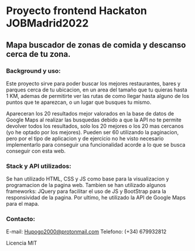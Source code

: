 # Proyecto frontend Hackaton JOBMadrid2022  
## Mapa buscador de zonas de comida y descanso cerca de tu zona.

### Background y uso:

Este proyecto sirve para poder buscar los mejores restaurantes, bares y parques cerca de tu ubicacion, en un area del tamaño que tu quieras hasta 1 KM, ademas de
permitirte ver las rutas de como llegar hasta alguno de los puntos que te aparezcan, o un lugar que busques tu mismo.

Apareceran los 20 resultados mejor valorados en la base de datos de Google Maps al realizar las busquedas debido a que la API no te permite devolver todos los resultados, solo los 20 mejores o los 20 mas cercanos (yo he optado por los mejores). Pueden ser 60 utilizando la paginacion, pero por el tipo de aplicacion y de ejercicio no he visto necesario implementarlo para conseguir una funcionalidad acorde a lo que se busca conseguir con esta web.

### Stack y API utilizados:

Se han utilizado HTML, CSS y JS como base para la visualizacion y programacion de la pagina web.
Tambien se han utilizado algunos frameworks: JQuery para facilitar el uso de JS y BootStrap para la responsividad de la pagina.
Por ultimo, he utilizado la API de Google Maps para el mapa.

### Contacto:
E-mail: Hupogo2000@protonmail.com
Telefono: (+34) 679932812

Licencia MIT
